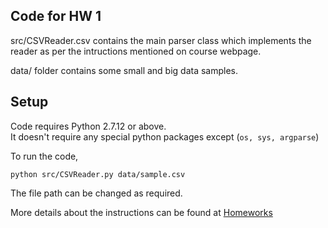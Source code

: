 ## Code for HW 1

src/CSVReader.csv contains the main parser class which implements the reader as per the intructions mentioned on course webpage.

data/ folder contains some small and big data samples.

## Setup
Code requires Python 2.7.12 or above. <br />
It doesn't require any special python packages except (`os, sys, argparse`)

To run the code,

`python src/CSVReader.py data/sample.csv`

The file path can be changed as required.

More details about the instructions can be found at [Homeworks](https://txt.github.io/fss17/homeworks)
